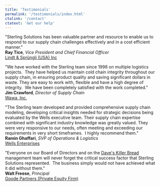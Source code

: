 ```yaml
---
title: 'Testimonials'
permalink: '/testimonials/index.html'
ctalink: '/contact'
ctatext: 'Get our help'
---
```


"Sterling Solutions has been valuable partner and resource to enable us to respond to our supply chain challenges effectively and in a cost efficient manner."  
**Ray Tice**, _Vice President and Chief Financial Officer_  
[Lindt & Sprüngli (USA) Inc](https://www.lindtusa.com/)

"We have worked with the Sterling team since 1998 on multiple logistics projects.  They have helped us maintain cold chain integrity throughout our supply chain, in ensuring product quality and saving significant dollars in waste. They are easy to work with, flexible and have a high degree of integrity.  We have been completely satisfied with the work completed."  
**Jim Crawford**, _Director of Supply Chain_  
[Wawa, Inc.](https://www.wawa.com/)

"The Sterling team developed and provided comprehensive supply chain modeling, developing critical insights needed for strategic decisions being evaluated by the Wells executive team. Their supply chain expertise combined with significant industry knowledge was greatly valued. They were very responsive to our needs, often meeting and exceeding our requirements in very short timeframes.  I highly recommend them."  
**Ramin Ghaffari**, _SVP of Operations & Logistics_  
[Wells Enterprises](https://wellsenterprisesinc.com/)

"Everyone on our Board of Directors and on the [Dave's Killer Bread](http://www.daveskillerbread.com/) management team will never forget the critical success factor that Sterling Solutions represented.  The business simply would not have achieved what it did without them."  
**Walt Freese**, _Principal_  
[Goode Partners (Private Equity Firm)](http://www.goodepartners.com/)
